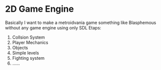 # 2D Game Engine
Basically I want to make a metroidvania game something like Blasphemous without any game engine using only SDL
Etaps:
1. Collsion System
2. Player Mechanics
3. Objects
4. Simple levels
5. Fighting system
6. ......
